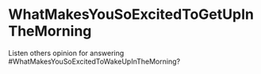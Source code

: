 # WhatMakesYouSoExcitedToGetUpInTheMorning
Listen others opinion for answering #WhatMakesYouSoExcitedToWakeUpInTheMorning?
